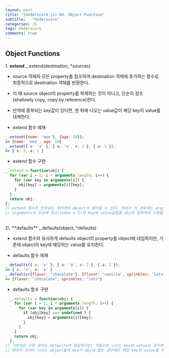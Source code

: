 ```yaml
---
layout: post
title: "[Underscore.js] 04. Object Function"
subtitle:   "Underscore"
categories: JS
tags: Underscore
comments: true
---
```


## Object Functions

1\. **extend** _.extend(destination, *sources)

 - source 객체의 모든 property를 참조하여 destination 객체에 추가하는 함수로 최종적으로 destination 객체를 반환한다.
 - 이 때 source object의 property를 복제하는 것이 아니고, 단순히 참조(shallowly copy, copy by reference)한다.
 - 만약에 중복되는 key값이 있다면, 맨 뒤에 나오는 value값이 해당 key의 value를 대체한다.

 - extend 함수 예재  
```javascript
_.extend({name: 'moe'}, {age: 50});
=> {name: 'moe', age: 50}
_.extend({ x: 'x' }, { a: 'a', x: 2 }, { a: 1 });
=> { x: 2, a: 1 }
```

 - extend 함수 구현  
```javascript
_.extend = function(obj) {
  for (var i = 1; i < arguments.length; i++) {   
    for (var key in arguments[i]) {
      obj[key] = arguments[i][key];
    }
  }
  return obj;
};
// extend 함수의 인자로는 여러개의 object가 들어갈 수 있다. 따라서 이 경우에는 arguments 키워드를 통해 각 object를 검토할 수 있다.
// arguments의 두번째 원소(index = 1)의 key와 value값들을 obj에 입력하여 구현할 수 있다.
```
<br/>
2\. **defaults** _.defaults(object, *defaults)

 - extend 함수와 유사하게 defaults object의 property를 object에 대입하지만, 기존에 object의 key에 해당하는 value를 유지한다.

 - defaults 함수 예재  
```javascript
_.defaults({ x: 'x' }, { a: 'a', x: 2 }, { a: 1 });
=> { x: 'x', a: 'a' }
_.defaults({flavor: "chocolate"}, {flavor: "vanilla", sprinkles: "lots"});
=> {flavor: "chocolate", sprinkles: "lots"}
```

 - defaults 함수 구현  
```javascript
  _.defaults = function(obj) {
    for (var i = 1; i < arguments.length; i++) {   
      for (var key in arguments[i]) {
        if (obj[key] === undefined ) {
          obj[key] = arguments[i][key];
        }
      }
    }
    return obj;
  };
// 기본적은 구현 원리는 defaults와 동일하지만, 처음으로 나오는 key와 value는 유지하고, 새로 등장하는 key와 value를 추가해야한다.
// 따라서 뒤이어 나오는 object들의 key가 obj에 없는 경우에만 해당 key와 value를 추가해주면 된다.
```
<br/>
